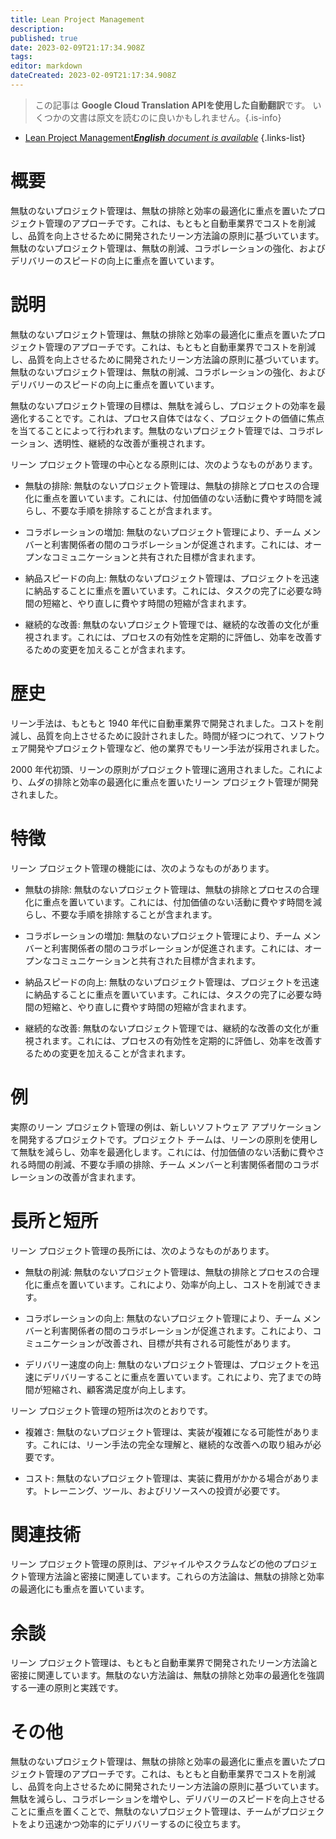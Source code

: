 ```yaml
---
title: Lean Project Management
description: 
published: true
date: 2023-02-09T21:17:34.908Z
tags: 
editor: markdown
dateCreated: 2023-02-09T21:17:34.908Z
---
```


> この記事は **Google Cloud Translation APIを使用した自動翻訳**です。
いくつかの文書は原文を読むのに良いかもしれません。{.is-info}



- [Lean Project Management***English** document is available*](/en/Knowledge-base/Dictionary/lean-project-management)
{.links-list}


# 概要
無駄のないプロジェクト管理は、無駄の排除と効率の最適化に重点を置いたプロジェクト管理のアプローチです。これは、もともと自動車業界でコストを削減し、品質を向上させるために開発されたリーン方法論の原則に基づいています。無駄のないプロジェクト管理は、無駄の削減、コラボレーションの強化、およびデリバリーのスピードの向上に重点を置いています。

# 説明
無駄のないプロジェクト管理は、無駄の排除と効率の最適化に重点を置いたプロジェクト管理のアプローチです。これは、もともと自動車業界でコストを削減し、品質を向上させるために開発されたリーン方法論の原則に基づいています。無駄のないプロジェクト管理は、無駄の削減、コラボレーションの強化、およびデリバリーのスピードの向上に重点を置いています。

無駄のないプロジェクト管理の目標は、無駄を減らし、プロジェクトの効率を最適化することです。これは、プロセス自体ではなく、プロジェクトの価値に焦点を当てることによって行われます。無駄のないプロジェクト管理では、コラボレーション、透明性、継続的な改善が重視されます。

リーン プロジェクト管理の中心となる原則には、次のようなものがあります。

- 無駄の排除: 無駄のないプロジェクト管理は、無駄の排除とプロセスの合理化に重点を置いています。これには、付加価値のない活動に費やす時間を減らし、不要な手順を排除することが含まれます。

- コラボレーションの増加: 無駄のないプロジェクト管理により、チーム メンバーと利害関係者の間のコラボレーションが促進されます。これには、オープンなコミュニケーションと共有された目標が含まれます。

- 納品スピードの向上: 無駄のないプロジェクト管理は、プロジェクトを迅速に納品することに重点を置いています。これには、タスクの完了に必要な時間の短縮と、やり直しに費やす時間の短縮が含まれます。

- 継続的な改善: 無駄のないプロジェクト管理では、継続的な改善の文化が重視されます。これには、プロセスの有効性を定期的に評価し、効率を改善するための変更を加えることが含まれます。

# 歴史
リーン手法は、もともと 1940 年代に自動車業界で開発されました。コストを削減し、品質を向上させるために設計されました。時間が経つにつれて、ソフトウェア開発やプロジェクト管理など、他の業界でもリーン手法が採用されました。

2000 年代初頭、リーンの原則がプロジェクト管理に適用されました。これにより、ムダの排除と効率の最適化に重点を置いたリーン プロジェクト管理が開発されました。

# 特徴
リーン プロジェクト管理の機能には、次のようなものがあります。

- 無駄の排除: 無駄のないプロジェクト管理は、無駄の排除とプロセスの合理化に重点を置いています。これには、付加価値のない活動に費やす時間を減らし、不要な手順を排除することが含まれます。

- コラボレーションの増加: 無駄のないプロジェクト管理により、チーム メンバーと利害関係者の間のコラボレーションが促進されます。これには、オープンなコミュニケーションと共有された目標が含まれます。

- 納品スピードの向上: 無駄のないプロジェクト管理は、プロジェクトを迅速に納品することに重点を置いています。これには、タスクの完了に必要な時間の短縮と、やり直しに費やす時間の短縮が含まれます。

- 継続的な改善: 無駄のないプロジェクト管理では、継続的な改善の文化が重視されます。これには、プロセスの有効性を定期的に評価し、効率を改善するための変更を加えることが含まれます。

# 例
実際のリーン プロジェクト管理の例は、新しいソフトウェア アプリケーションを開発するプロジェクトです。プロジェクト チームは、リーンの原則を使用して無駄を減らし、効率を最適化します。これには、付加価値のない活動に費やされる時間の削減、不要な手順の排除、チーム メンバーと利害関係者間のコラボレーションの改善が含まれます。

# 長所と短所
リーン プロジェクト管理の長所には、次のようなものがあります。

- 無駄の削減: 無駄のないプロジェクト管理は、無駄の排除とプロセスの合理化に重点を置いています。これにより、効率が向上し、コストを削減できます。

- コラボレーションの向上: 無駄のないプロジェクト管理により、チーム メンバーと利害関係者の間のコラボレーションが促進されます。これにより、コミュニケーションが改善され、目標が共有される可能性があります。

- デリバリー速度の向上: 無駄のないプロジェクト管理は、プロジェクトを迅速にデリバリーすることに重点を置いています。これにより、完了までの時間が短縮され、顧客満足度が向上します。

リーン プロジェクト管理の短所は次のとおりです。

- 複雑さ: 無駄のないプロジェクト管理は、実装が複雑になる可能性があります。これには、リーン手法の完全な理解と、継続的な改善への取り組みが必要です。

- コスト: 無駄のないプロジェクト管理は、実装に費用がかかる場合があります。トレーニング、ツール、およびリソースへの投資が必要です。

# 関連技術
リーン プロジェクト管理の原則は、アジャイルやスクラムなどの他のプロジェクト管理方法論と密接に関連しています。これらの方法論は、無駄の排除と効率の最適化にも重点を置いています。

# 余談
リーン プロジェクト管理は、もともと自動車業界で開発されたリーン方法論と密接に関連しています。無駄のない方法論は、無駄の排除と効率の最適化を強調する一連の原則と実践です。

# その他
無駄のないプロジェクト管理は、無駄の排除と効率の最適化に重点を置いたプロジェクト管理のアプローチです。これは、もともと自動車業界でコストを削減し、品質を向上させるために開発されたリーン方法論の原則に基づいています。無駄を減らし、コラボレーションを増やし、デリバリーのスピードを向上させることに重点を置くことで、無駄のないプロジェクト管理は、チームがプロジェクトをより迅速かつ効率的にデリバリーするのに役立ちます。